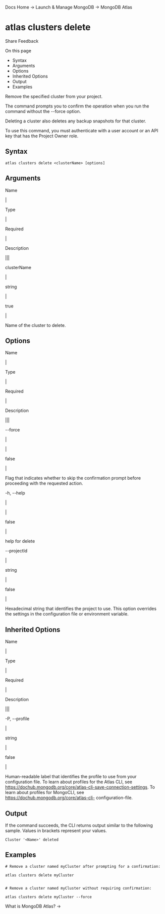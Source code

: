 Docs Home → Launch & Manage MongoDB → MongoDB Atlas

# atlas clusters delete

Share Feedback

On this page

  * Syntax
  * Arguments
  * Options
  * Inherited Options
  * Output
  * Examples

Remove the specified cluster from your project.

The command prompts you to confirm the operation when you run the command
without the --force option.

Deleting a cluster also deletes any backup snapshots for that cluster.

To use this command, you must authenticate with a user account or an API key
that has the Project Owner role.

## Syntax

    
    
    atlas clusters delete <clusterName> [options]  
      
  
## Arguments

Name

|

Type

|

Required

|

Description  
  
|||  
  
clusterName

|

string

|

true

|

Name of the cluster to delete.  
  
## Options

Name

|

Type

|

Required

|

Description  
  
|||  
  
\--force

|

|

false

|

Flag that indicates whether to skip the confirmation prompt before proceeding
with the requested action.  
  
-h, --help

|

|

false

|

help for delete  
  
\--projectId

|

string

|

false

|

Hexadecimal string that identifies the project to use. This option overrides
the settings in the configuration file or environment variable.  
  
## Inherited Options

Name

|

Type

|

Required

|

Description  
  
|||  
  
-P, --profile

|

string

|

false

|

Human-readable label that identifies the profile to use from your
configuration file. To learn about profiles for the Atlas CLI, see
https://dochub.mongodb.org/core/atlas-cli-save-connection-settings. To learn
about profiles for MongoCLI, see https://dochub.mongodb.org/core/atlas-cli-
configuration-file.  
  
## Output

If the command succeeds, the CLI returns output similar to the following
sample. Values in brackets represent your values.

    
    
    Cluster '<Name>' deleted  
      
  
## Examples

    
    
    # Remove a cluster named myCluster after prompting for a confirmation:  
      
    atlas clusters delete myCluster  
      
    
    # Remove a cluster named myCluster without requiring confirmation:  
      
    atlas clusters delete myCluster --force  
  
What is MongoDB Atlas? →

